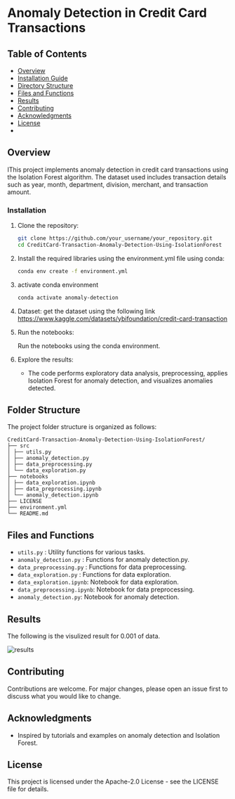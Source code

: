 # Anomaly Detection in Credit Card Transactions


## Table of Contents

- [Overview](#overview)
- [Installation Guide](#installation-guide)
- [Directory Structure](#directory-structure)
- [Files and Functions](#files-and-functions)
- [Results](#Results)
- [Contributing](#contributing)
- [Acknowledgments](#acknowledgments)
- [License](#license)
- 

## Overview
IThis project implements anomaly detection in credit card transactions using the Isolation Forest algorithm. The dataset used includes transaction details such as year, month, department, division, merchant, and transaction amount.

### Installation

1. Clone the repository:

   ```bash
   git clone https://github.com/your_username/your_repository.git
   cd CreditCard-Transaction-Anomaly-Detection-Using-IsolationForest
   ```

2. Install the required libraries using the environment.yml file using conda:
   ```bash
   conda env create -f environment.yml
   ```
3. activate conda environment
   ```bash
   conda activate anomaly-detection
   ```
4. Dataset:
   get the dataset using the following link https://www.kaggle.com/datasets/ybifoundation/credit-card-transaction

5. Run the notebooks:
   
   Run the notebooks using the conda environment.

6. Explore the results:
   
   - The code performs exploratory data analysis, preprocessing, applies Isolation Forest for anomaly detection, and visualizes anomalies detected.

## Folder Structure

The project folder structure is organized as follows:
```
CreditCard-Transaction-Anomaly-Detection-Using-IsolationForest/
├── src
│ ├── utils.py
│ ├── anomaly_detection.py
│ ├── data_preprocessing.py
│ └── data_exploration.py
├── notebooks
│ ├── data_exploration.ipynb
│ ├── data_preprocessing.ipynb
│ └── anomaly_detection.ipynb
├── LICENSE
├── environment.yml
└── README.md
```

## Files and Functions

- `utils.py` : Utility functions for various tasks.
- `anomaly_detection.py` : Functions for anomaly detection.py.
- `data_preprocessing.py` : Functions for data preprocessing.
- `data_exploration.py` : Functions for data exploration.
- `data_exploration.ipynb`: Notebook for data exploration.
- `data_preprocessing.ipynb`: Notebook for data preprocessing.
- `anomaly_detection.py`: Notebook for anomaly detection.


## Results

The following is the visulized result for 0.001 of data.

![results](https://github.com/user-attachments/assets/1c5304f2-4632-4ae3-8678-b0623eb390c8)


## Contributing

Contributions are welcome. For major changes, please open an issue first to discuss what you would like to change.


## Acknowledgments

- Inspired by tutorials and examples on anomaly detection and Isolation Forest.

## License

This project is licensed under the Apache-2.0 License - see the LICENSE file for details.

